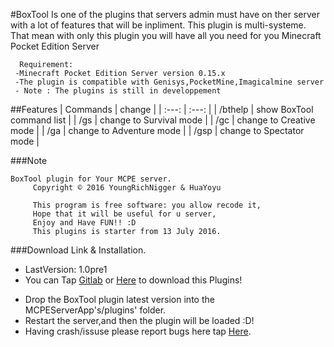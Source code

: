 #BoxTool
Is one of the plugins that servers admin must have on ther server with a lot of features that will be inpliment. This plugin is multi-systeme. That mean with only this plugin you will have all you need for you Minecraft Pocket Edition Server 

      Requirement:
     -Minecraft Pocket Edition Server version 0.15.x
     -The plugin is compatible with Genisys,PocketMine,Imagicalmine server
     - Note : The plugins is still in developpement

##Features
| Commands | change |
| :---: | :---: |
| /bthelp | show BoxTool command list |
| /gs | change to Survival mode |
| /gc | change to Creative mode |
| /ga | change to Adventure mode |
| /gsp | change to Spectator mode |

###Note
```
BoxTool plugin for Your MCPE server.
     Copyright © 2016 YoungRichNigger & HuaYoyu

     This program is free software: you allow recode it,
     Hope that it will be useful for u server,
     Enjoy and Have FUN!! :D
     This plugins is starter from 13 July 2016.
```

###Download Link & Installation.
* LastVersion: 1.0pre1
* You can Tap [Gitlab](https://gitlab.com/YoungRichNigger9/BoxTool/blob/master/BoxTool_vBuild_1.phar) or [Here](https://github.com/YoungRichNigger9/BoxTool/releases) to download this Plugins!
- Drop the BoxTool plugin latest version into the MCPEServerApp's/plugins' folder.
- Restart the server,and then the plugin will be loaded :D! 
- Having crash/issuse please report bugs here tap [Here](https://github.com/YoungRichNigger9/BoxTool/issues).
